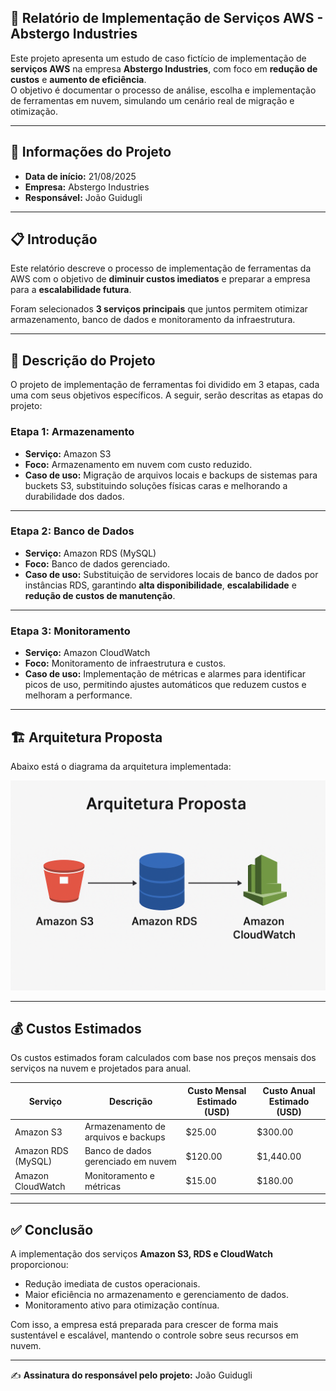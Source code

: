 ## 🚀 Relatório de Implementação de Serviços AWS - Abstergo Industries

Este projeto apresenta um estudo de caso fictício de implementação de **serviços AWS** na empresa **Abstergo Industries**, com foco em **redução de custos** e **aumento de eficiência**.  
O objetivo é documentar o processo de análise, escolha e implementação de ferramentas em nuvem, simulando um cenário real de migração e otimização.

---

## 📅 Informações do Projeto
- **Data de início:** 21/08/2025  
- **Empresa:** Abstergo Industries  
- **Responsável:** João Guidugli  

---

## 📋 Introdução
Este relatório descreve o processo de implementação de ferramentas da AWS com o objetivo de **diminuir custos imediatos** e preparar a empresa para a **escalabilidade futura**.

Foram selecionados **3 serviços principais** que juntos permitem otimizar armazenamento, banco de dados e monitoramento da infraestrutura.

---

## 🔧 Descrição do Projeto
O projeto de implementação de ferramentas foi dividido em 3 etapas, cada uma com seus objetivos específicos. A seguir, serão descritas as etapas do projeto:

### Etapa 1: Armazenamento
- **Serviço:** Amazon S3  
- **Foco:** Armazenamento em nuvem com custo reduzido.  
- **Caso de uso:** Migração de arquivos locais e backups de sistemas para buckets S3, substituindo soluções físicas caras e melhorando a durabilidade dos dados.

---

### Etapa 2: Banco de Dados
- **Serviço:** Amazon RDS (MySQL)  
- **Foco:** Banco de dados gerenciado.  
- **Caso de uso:** Substituição de servidores locais de banco de dados por instâncias RDS, garantindo **alta disponibilidade**, **escalabilidade** e **redução de custos de manutenção**.

---

### Etapa 3: Monitoramento
- **Serviço:** Amazon CloudWatch  
- **Foco:** Monitoramento de infraestrutura e custos.  
- **Caso de uso:** Implementação de métricas e alarmes para identificar picos de uso, permitindo ajustes automáticos que reduzem custos e melhoram a performance.

---

## 🏗 Arquitetura Proposta
Abaixo está o diagrama da arquitetura implementada:

<img src="./arquitetura.png" alt="Arquitetura AWS" width="600"/>

---

## 💰 Custos Estimados
Os custos estimados foram calculados com base nos preços mensais dos serviços na nuvem e projetados para anual.

| Serviço             | Descrição                           | Custo Mensal Estimado (USD) | Custo Anual Estimado (USD) |
|---------------------|-------------------------------------|-----------------------------|----------------------------|
| Amazon S3           | Armazenamento de arquivos e backups | $25.00                      | $300.00                    |
| Amazon RDS (MySQL)  | Banco de dados gerenciado em nuvem  | $120.00                     | $1,440.00                  |
| Amazon CloudWatch   | Monitoramento e métricas            | $15.00                      | $180.00                    | 

---

## ✅ Conclusão
A implementação dos serviços **Amazon S3, RDS e CloudWatch** proporcionou:  
- Redução imediata de custos operacionais.  
- Maior eficiência no armazenamento e gerenciamento de dados.  
- Monitoramento ativo para otimização contínua.  

Com isso, a empresa está preparada para crescer de forma mais sustentável e escalável, mantendo o controle sobre seus recursos em nuvem.

---

✍️ **Assinatura do responsável pelo projeto:** João Guidugli
